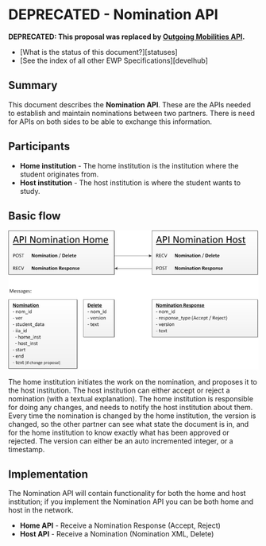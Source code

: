 DEPRECATED - Nomination API
======================================

**DEPRECATED: This proposal was replaced by [Outgoing Mobilities API](https://github.com/erasmus-without-paper/ewp-specs-api-mobilities).**

* [What is the status of this document?][statuses]
* [See the index of all other EWP Specifications][develhub]

Summary
-------

This document describes the **Nomination API**. These are the APIs needed to establish and maintain nominations between two partners. There is need for APIs on both sides to be able to exchange this information.

Participants
------------

* **Home institution** - The home institution is the institution where the student originates from.
* **Host institution** - The host institution is where the student wants to study. 

Basic flow
----------

![Flow](API_Nomination_v01.png)

The home institution initiates the work on the nomination, and proposes it to the host institution. The host institution can either accept or reject a nomination (with a textual explanation). The home institution is responsible for doing any changes, and needs to notify the host institution about them. Every time the nomination is changed by the home institution, the version is changed, so the other partner can see what state the document is in, and for the home institution to know exactly what has been approved or rejected. The version can either be an auto incremented integer, or a timestamp.

Implementation
--------------

The Nomination API will contain functionality for both the home and host institution; if you implement the Nomination API you can be both home and host in the network.

* **Home API** - Receive a Nomination Response (Accept, Reject)
* **Host API** - Receive a Nomination (Nomination XML, Delete)
